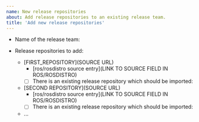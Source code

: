 ```yaml
---
name: New release repositories
about: Add release repositories to an existing release team.
title: 'Add new release repositories'
---
```


* Name of the release team: 

* Release repositories to add:
  <!--
  If there are any existing release repositories which should have their contents imported into the ros2-gbp organization, list and link to them here.
  Leave the checkbox _unchecked_. The ros2-gbp administrator will check the box when they have completed the repository import.
  -->
  * [FIRST_REPOSITORY](SOURCE URL)
    * [ros/rosdistro source entry](LINK TO SOURCE FIELD IN ROS/ROSDISTRO)
    * [ ] There is an existing release repository which should be imported: <RELEASE REPOSITORY URL>
  * [SECOND REPOSITORY](SOURCE URL)
    * [ros/rosdistro source entry](LINK TO SOURCE FIELD IN ROS/ROSDISTRO)
    * [ ] There is an existing release repository which should be imported: <RELEASE REPOSITORY URL>
  * ...
